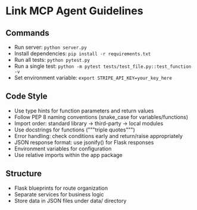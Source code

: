 # Link MCP Agent Guidelines

## Commands
- Run server: `python server.py`
- Install dependencies: `pip install -r requirements.txt`
- Run all tests: `python pytest.py`
- Run a single test: `python -m pytest tests/test_file.py::test_function -v`
- Set environment variable: `export STRIPE_API_KEY=your_key_here`

## Code Style
- Use type hints for function parameters and return values
- Follow PEP 8 naming conventions (snake_case for variables/functions)
- Import order: standard library → third-party → local modules
- Use docstrings for functions ("""triple quotes""")
- Error handling: check conditions early and return/raise appropriately
- JSON response format: use jsonify() for Flask responses
- Environment variables for configuration
- Use relative imports within the app package

## Structure
- Flask blueprints for route organization
- Separate services for business logic
- Store data in JSON files under data/ directory